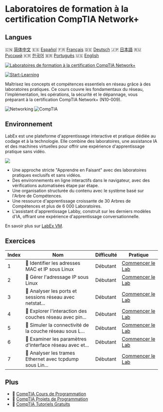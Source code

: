 # Laboratoires de formation à la certification CompTIA Network+

## Langues

🇨🇳 [简体中文](README_zh.md) 🇪🇸 [Español](README_es.md) 🇫🇷 [Français](README_fr.md) 🇩🇪 [Deutsch](README_de.md) 🇯🇵 [日本語](README_ja.md) 🇷🇺 [Русский](README_ru.md) 🇰🇷 [한국어](README_ko.md) 🇧🇷 [Português](README_pt.md) 🇺🇸 [English](README.md) 

[![Laboratoires de formation à la certification CompTIA Network+](https://cover-creator.labex.io/comptia-network-plus-training-labs.png?lang=fr)](https://labex.io/fr/courses/comptia-network-plus-training-labs)

[![Start-Learning](https://img.shields.io/badge/Start-Learning-whitesmoke?style=for-the-badge)](https://labex.io/fr/courses/comptia-network-plus-training-labs)

Maîtrisez les concepts et compétences essentiels en réseau grâce à des laboratoires pratiques. Ce cours couvre les fondamentaux du réseau, l'implémentation, les opérations, la sécurité et le dépannage, vous préparant à la certification CompTIA Network+ (N10-009).

![Networking](https://img.shields.io/badge/Networking-whitesmoke?style=for-the-badge&logo=networking)
![CompTIA](https://img.shields.io/badge/CompTIA-whitesmoke?style=for-the-badge&logo=comptia)


## Environnement

LabEx est une plateforme d'apprentissage interactive et pratique dédiée au codage et à la technologie. Elle combine des laboratoires, une assistance IA et des machines virtuelles pour offrir une expérience d'apprentissage pratique sans vidéo.

![](https://tutorial-screenshot.getvm.io/images/vm-1725247253.png)

- Une approche stricte "Apprendre en Faisant" avec des laboratoires pratiques exclusifs et sans vidéos.
- Des environnements en ligne interactifs dans le navigateur, avec des vérifications automatisées étape par étape.
- Une organisation structurée du contenu avec le système basé sur l'Arbre de Compétences.
- Une ressource d'apprentissage croissante de 30 Arbres de Compétences et plus de 6 000 Laboratoires.
- L'assistant d'apprentissage Labby, construit sur les derniers modèles d'IA, offrant une expérience d'apprentissage conversationnelle.

En savoir plus sur [LabEx VM](https://support.labex.io/using-labex/virtual-machine).

## Exercices

|   Index | Nom                                                      | Difficulté   | Pratique                                                                                                                                               |
|---------|----------------------------------------------------------|--------------|--------------------------------------------------------------------------------------------------------------------------------------------------------|
|       1 | 📖 Identifier les adresses MAC et IP sous Linux          | Débutant     | <a target='_blank' href='https://labex.io/fr/tutorials/linux-identify-mac-and-ip-addresses-in-linux-592731'>Commencer le Lab</a>                       |
|       2 | 📖 Gérer l'adressage IP sous Linux                       | Débutant     | <a target='_blank' href='https://labex.io/fr/tutorials/linux-manage-ip-addressing-in-linux-592736'>Commencer le Lab</a>                                |
|       3 | 📖 Analyser les ports et sessions réseau avec netstat... | Débutant     | <a target='_blank' href='https://labex.io/fr/tutorials/linux-analyze-network-ports-and-sessions-with-netstat-in-linux-592741'>Commencer le Lab</a>     |
|       4 | 📖 Explorer l'interaction des couches réseau avec pin... | Débutant     | <a target='_blank' href='https://labex.io/fr/tutorials/linux-explore-network-layer-interaction-with-ping-and-arp-in-linux-592746'>Commencer le Lab</a> |
|       5 | 📖 Simuler la connectivité de la couche réseau sous L... | Débutant     | <a target='_blank' href='https://labex.io/fr/tutorials/linux-simulate-network-layer-connectivity-in-linux-592752'>Commencer le Lab</a>                 |
|       6 | 📖 Examiner les paramètres d'interface réseau avec et... | Débutant     | <a target='_blank' href='https://labex.io/fr/tutorials/linux-examine-network-interface-settings-with-ethtool-in-linux-592759'>Commencer le Lab</a>     |
|       7 | 📖 Analyser les trames Ethernet avec tcpdump sous Lin... | Débutant     | <a target='_blank' href='https://labex.io/fr/tutorials/linux-analyze-ethernet-frames-with-tcpdump-in-linux-592765'>Commencer le Lab</a>                |

## Plus

- 🔗 [CompTIA Cours de Programmation](https://github.com/labex-labs/awesome-programming-courses)
- 🔗 [CompTIA Projets de Programmation](https://github.com/labex-labs/awesome-programming-projects)
- 🔗 [CompTIA Tutoriels Gratuits](https://github.com/labex-labs/comptia-free-tutorials)

